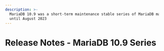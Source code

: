 ```yaml
---
description: >-
  MariaDB 10.9 was a short-term maintenance stable series of MariaDB maintained
  until August 2023
---
```


# Release Notes - MariaDB 10.9 Series

